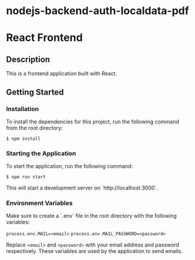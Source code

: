 # nodejs-backend-auth-localdata-pdf
# React Frontend

## Description

This is a frontend application built with React.

## Getting Started

### Installation

To install the dependencies for this project, run the following command from the root directory:

`$ npm install`

### Starting the Application

To start the application, run the following command:


`$ npm run start`


This will start a development server on \`http://localhost:3000\`.

### Environment Variables

Make sure to create a \`.env\` file in the root directory with the following variables:

`process.env.MAIL=<email>`
`process.env.MAIL_PASSWORD=<password>`


Replace `<email>` and `<password>` with your email address and password respectively. These variables are used by the application to send emails.
